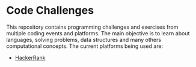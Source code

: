 # Code Challenges

This repository contains programming challenges and exercises from multiple coding events and platforms. The main objective is to learn about languages, solving problems, data structures and many others computational concepts.
The current platforms being used are:
- [HackerRank](https://www.hackerrank.com/)

